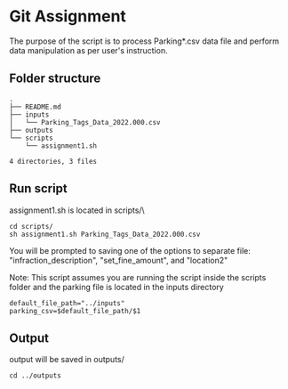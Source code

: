 # Git Assignment

The purpose of the script is to process Parking*.csv data file and perform data manipulation as per user's instruction.

## Folder structure
```
.
├── README.md
├── inputs
│   └── Parking_Tags_Data_2022.000.csv
├── outputs
└── scripts
    └── assignment1.sh

4 directories, 3 files

```
## Run script
assignment1.sh is located in scripts/\
```
cd scripts/
sh assignment1.sh Parking_Tags_Data_2022.000.csv
```
You will be prompted to saving one of the options to separate file: "infraction_description", "set_fine_amount", and "location2"

Note: This script assumes you are running the script inside the scripts folder and the parking file is located in the inputs directory

```
default_file_path="../inputs"
parking_csv=$default_file_path/$1 
```

## Output
output will be saved in outputs/

```
cd ../outputs
```
